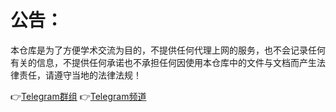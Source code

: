 # 公告：

本仓库是为了方便学术交流为目的，不提供任何代理上网的服务，也不会记录任何有关的信息，不提供任何承诺也不承担任何因使用本仓库中的文件与文档而产生法律责任，请遵守当地的法律法规！

👉[Telegram群组](http://t.me/PapaLaozi) 
👉[Telegram频道](http://t.me/PoorTaoist) 

